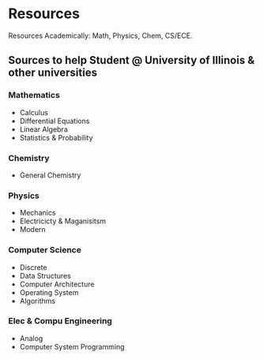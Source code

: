 # Resources
Resources Academically: Math, Physics, Chem, CS/ECE. 

## Sources to help Student @ University of Illinois & other universities

### Mathematics
* Calculus
* Differential Equations
* Linear Algebra
* Statistics & Probability

### Chemistry
* General Chemistry

### Physics
* Mechanics
* Electricicty & Maganisitsm
* Modern

### Computer Science
* Discrete
* Data Structures
* Computer Architecture
* Operating System
* Algorithms

### Elec & Compu Engineering
* Analog
* Computer System Programming
